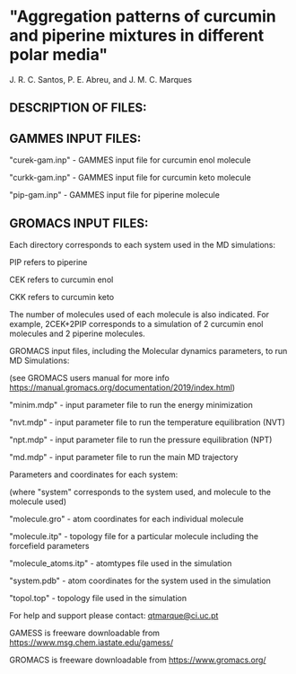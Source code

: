 # "Aggregation patterns of curcumin and piperine mixtures in different polar media"

J. R. C. Santos, P. E. Abreu, and J. M. C. Marques



## DESCRIPTION OF FILES:



## GAMMES INPUT FILES:
"curek-gam.inp"  - GAMMES input file for curcumin enol molecule

"curkk-gam.inp"  - GAMMES input file for curcumin keto molecule

"pip-gam.inp"    - GAMMES input file for piperine molecule




## GROMACS INPUT FILES:
Each directory corresponds to each system used in the MD simulations:

PIP refers to piperine

CEK refers to curcumin enol

CKK refers to curcumin keto

The number of molecules used of each molecule is also indicated.
For example, 2CEK+2PIP corresponds to a simulation of 2 curcumin enol molecules and 2 piperine molecules.

GROMACS input files, including the Molecular dynamics parameters, to run MD Simulations:

(see GROMACS users manual for more info https://manual.gromacs.org/documentation/2019/index.html)

"minim.mdp" - input parameter file to run the energy minimization

"nvt.mdp"   - input parameter file to run the temperature equilibration (NVT)

"npt.mdp"   - input parameter file to run the pressure equilibration (NPT)

"md.mdp"    - input parameter file to run the main MD trajectory



Parameters and coordinates for each system:

(where "system" corresponds to the system used, and molecule to the molecule used)

"molecule.gro"       - atom coordinates for each individual molecule

"molecule.itp"       - topology file for a particular molecule including the forcefield parameters 

"molecule_atoms.itp" - atomtypes file used in the simulation

"system.pdb"         - atom coordinates for the system used in the simulation

"topol.top"          - topology file used in the simulation



For help and support please contact: qtmarque@ci.uc.pt

GAMESS is freeware downloadable from https://www.msg.chem.iastate.edu/gamess/

GROMACS is freeware downloadable from https://www.gromacs.org/
